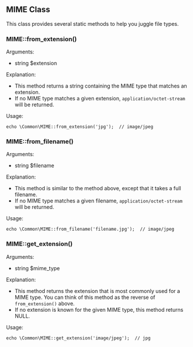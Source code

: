 
MIME Class
----------

This class provides several static methods to help you juggle file types.

### MIME::from_extension()

Arguments:

  - string $extension

Explanation:

  - This method returns a string containing the MIME type that matches an extension.
  - If no MIME type matches a given extension, `application/octet-stream` will be returned.

Usage:

    echo \Common\MIME::from_extension('jpg');  // image/jpeg

### MIME::from_filename()

Arguments:

  - string $filename

Explanation:

  - This method is similar to the method above, except that it takes a full filename.
  - If no MIME type matches a given filename, `application/octet-stream` will be returned.

Usage:

    echo \Common\MIME::from_filename('filename.jpg');  // image/jpeg

### MIME::get_extension()

Arguments:

  - string $mime_type

Explanation:

  - This method returns the extension that is most commonly used for a MIME type.
    You can think of this method as the reverse of `from_extension()` above.
  - If no extension is known for the given MIME type, this method returns NULL.

Usage:

    echo \Common\MIME::get_extension('image/jpeg');  // jpg
